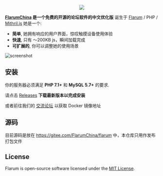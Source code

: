 <p align="center"><img src="https://flarum.org/img/logo.png"></p>

**[FlarumChina](https://www.flarumchina.org/) 是一个免费的开源的论坛软件的中文优化版** 诞生于 [Flarum](http://flarum.org/) / PHP / [Mithril.js](http://mithril.js.org/) 她是一个:

- **简单**, 她拥有响应的用户界面，惊叹触摸设备使用体验
- **快速**, 只有 ～200KB js，瞬间加载完成
- **可扩展的**, 你可以调整她的使用场景

![screenshot](https://flarum.org/img/screenshot.png)

## 安装

你的服务器必须满足 **PHP 7.1+** 和 **MySQL 5.7+** 的要求.

请点击 [Releases](https://github.com/skywalker512/FlarumChina/releases) **下载最新版本以完成安装**

或者前往我们的 [交流论坛](https://flarum.atowerlight.cn/t/flarumchina) 以获取 Docker 镜像地址



## 源码

目前源码是放在 https://gitee.com/FlarumChina/flarum 中，本仓库只用作发布打包文件



## License

Flarum is open-source software licensed under the [MIT License](https://github.com/flarum/flarum/blob/master/LICENSE).